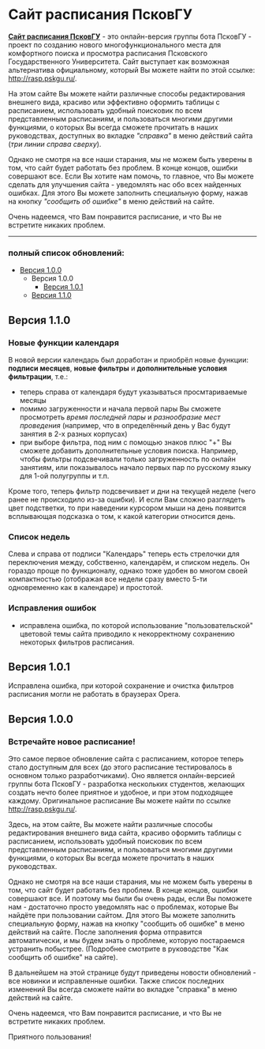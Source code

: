 # Сайт расписания ПсковГУ

**[Сайт расписания ПсковГУ](https://mrgick.github.io/rasp_pskgu/index.html)** - это онлайн-версия группы бота ПсковГУ - проект по созданию нового многофункционального
места для комфортного поиска и просмотра расписания Псковского Государственного Университета. Сайт выступает как возможная альтернатива официальному, который Вы можете 
найти по этой ссылке: http://rasp.pskgu.ru/. 

На этом сайте Вы можете найти различные способы редактирования внешнего вида, красиво или эффективно оформить таблицы с расписанием, использовать 
удобный поисковик по всем представленным расписаниям, и пользоваться многими другими функциями, о которых Вы всегда сможете прочитать в наших 
руководствах, доступных во вкладке *"справка"* в меню действий сайта (*три линии справа сверху*).

Однако не смотря на все наши старания, мы не можем быть уверены в том, что сайт будет работать без проблем. В конце концов, ошибки совершают все. 
Если Вы хотите нам помочь, то главное, что Вы можете сделать для улучшения сайта - уведомлять нас обо всех найденных ошибках. Для этого Вы можете 
заполнить специальную форму, нажав на кнопку *"сообщить об ошибке"* в меню действий на сайте.

Очень надеемся, что Вам понравится расписание, и что Вы не встретите никаких проблем.

________________________________________________________________________________________________

### полный список обновлений:
- [Версия 1.0.0](https://github.com/mrgick/rasp_pskgu#версия-100)
  - Версия 1.0.0
    - [Версия 1.0.1](https://github.com/mrgick/rasp_pskgu#версия-101) 
  - [Версия 1.1.0](https://github.com/mrgick/rasp_pskgu#версия-110)

## Версия 1.1.0

### Новые функции календаря

В новой версии календарь был доработан и приобрёл новые функции: **подписи месяцев**, **новые фильтры** и **дополнительные условия фильтрации**, т.е.:
- теперь справа от календаря будут указываться просмтариваемые месяцы
- помимо загруженности и начала первой пары Вы сможете просмотреть *время последней пары* и *разнообразие мест проведения* (например, что в определённый день у Вас
будут занятия в 2-х разных корпусах)
- при выборе фильтра, под ним с помощью знаков плюс "+" Вы сможете добавить дополнительные условия поиска. Например, чтобы фильтры подсвечивали только 
загруженность по онлайн занятиям, или показывалось начало первых пар по русскому языку для 1-ой полугруппы и т.п.

Кроме того, теперь фильтр подсвечивает и дни на текущей неделе (чего ранее не происходило из-за ошибки). И если Вам сложно разглядеть цвет подстветки, 
то при наведении курсором мыши на день появится всплывающая подсказка о том, к какой категории относится день.

### Список недель

Слева и справа от подписи "Календарь" теперь есть стрелочки для переключения между, собственно, календарём, и списком недель. Он гораздо проще 
по функционалу, однако тоже удобен во многом своей компактностью (отображая все недели сразу вместо 5-ти одновременно как в календаре) и простотой.

### Исправления ошибок

- исправлена ошибка, по которой использование "пользовательской" цветовой темы сайта приводило к некорректному сохранению некоторых фильтров расписания.

## Версия 1.0.1

Исправлена ошибка, при которой сохранение и очистка фильтров расписания могли не работать в браузерах Opera.

## Версия 1.0.0

### Встречайте новое расписание!

Это самое первое обновление сайта с расписанием, которое теперь стало доступным для всех (до этого расписание тестировалось в основном только разработчиками). 
Оно является онлайн-версией группы бота ПсковГУ - разработка нескольких студентов, желающих создать нечто более приятное и удобное, 
и при этом подходящее каждому. Оригинальное расписание Вы можете найти по ссылке http://rasp.pskgu.ru/.

Здесь, на этом сайте, Вы можете найти различные способы редактирования внешнего вида сайта, красиво оформить таблицы с расписанием, использовать удобный поисковик 
по всем представленным расписаниям, и пользоваться многими другими функциями, о которых Вы всегда можете прочитать в наших руководствах.

Однако не смотря на все наши старания, мы не можем быть уверены в том, что сайт будет работать без проблем. В конце концов, ошибки совершают все. 
И поэтому мы были бы очень рады, если Вы поможете нам - достаточно просто уведомлять нас о проблемах, которые Вы найдёте при пользовании сайтом. 
Для этого Вы можете заполнить специальную форму, нажав на кнопку "сообщить об ошибке" в меню действий на сайте. 
После заполнения форма отправится автоматически, и мы будем знать о проблеме, которую постараемся устранить побыстрее.
(Подробнее смотрите в руководстве "Как сообщить об ошибке" на сайте).

В дальнейшем на этой странице будут приведены новости обновлений - все новинки и исправленные ошибки. 
Также список последних изменений Вы всегда сможете найти во вкладке "справка" в меню действий на сайте.

Очень надеемся, что Вам понравится расписание, и что Вы не встретите никаких проблем.

Приятного пользования!
